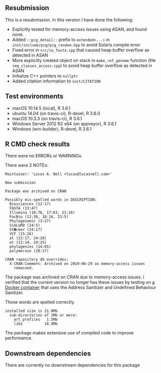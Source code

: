 ## Resubmission

This is a resubmission. In this version I have done the following:

* Explicitly tested for memory-access issues using ASAN, and found none.
* Added `::pcg_detail::` prefix to `extended<...>` in `inst/include/pcg/pcg_random.hpp`
  to avoid Solaris compile error
* Fixed error in `src/io_fasta.cpp` that caused heap buffer overflow as detected in ASAN
* More explicitly created object on stack in `make_ref_genome` function (file
  `seq_classes_access.cpp`) to avoid heap buffer overflow as detected in ASAN
* Initialize C++ pointers to `nullptr`
* Added citation information to `inst/CITATION`


## Test environments

* macOS 10.14.5 (local), R 3.6.1
* ubuntu 14.04 (on travis-ci), R-devel, R 3.6.0
* macOS 10.3.3 (on travis-ci), R 3.6.1
* Windows Server 2012 R2 x64 (on appveyor), R 3.6.1
* Windows (win-builder), R-devel, R 3.6.1


## R CMD check results

There were no ERRORs or WARNINGs.

There were 2 NOTEs:

```
Maintainer: 'Lucas A. Nell <lucas@lucasnell.com>'

New submission

Package was archived on CRAN

Possibly mis-spelled words in DESCRIPTION:
  Biosciences (12:17)
  FASTA (13:47)
  Illumina (10:76, 17:63, 21:16)
  PacBio (12:30, 18:16, 23:5)
  Phylogenomic (3:27)
  SimLoRD (24:5)
  St�cker (24:17)
  VCF (15:26)
  al (22:17, 24:28)
  et (22:14, 24:25)
  phylogenies (14:65)
  polymerase (20:17)

CRAN repository db overrides:
  X-CRAN-Comment: Archived on 2019-06-29 as memory-access issues
    remained.
```

The package was archived on CRAN due to memory-access issues.
I verified that the current version no longer has these issues by testing on
[a Docker container](https://hub.docker.com/r/rocker/r-devel-ubsan-clang)
that uses the Address Sanitizer and Undefined Behaviour Sanitizer.

Those words are spelled correctly.



```
installed size is 21.0Mb
  sub-directories of 1Mb or more:
    art_profiles   1.5Mb
    libs          18.9Mb
```

The package makes extensive use of compiled code to improve performance.


## Downstream dependencies

There are currently no downstream dependencies for this package
